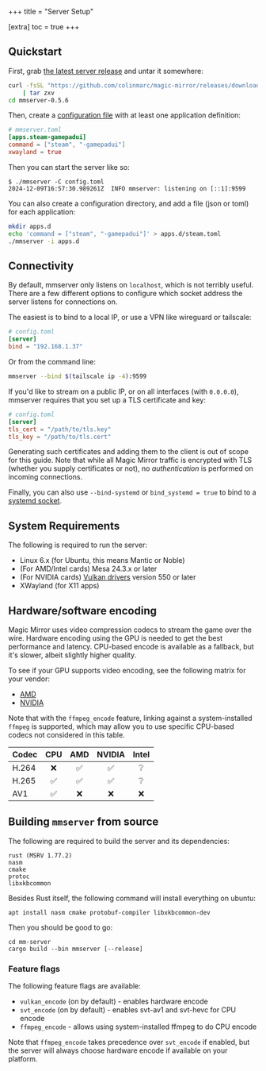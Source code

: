 +++
title = "Server Setup"

[extra]
toc = true
+++

## Quickstart

First, grab [the latest server release](https://github.com/colinmarc/magic-mirror/releases/tag/mmserver-v0.5.6) and untar it somewhere:

```sh
curl -fsSL "https://github.com/colinmarc/magic-mirror/releases/download/mmserver-v0.5.6/mmserver-v0.5.6-linux-amd64.tar.gz" \
    | tar zxv
cd mmserver-0.5.6
```

Then, create a [configuration file](@/reference/config.md) with at least one application definition:

```toml
# mmserver.toml
[apps.steam-gamepadui]
command = ["steam", "-gamepadui"]
xwayland = true
```

Then you can start the server like so:

```
$ ./mmserver -C config.toml
2024-12-09T16:57:30.989261Z  INFO mmserver: listening on [::1]:9599
```

You can also create a configuration directory, and add a file (json or toml) for each application:

```sh
mkdir apps.d
echo 'command = ["steam", "-gamepadui"]' > apps.d/steam.toml
./mmserver -i apps.d
```

## Connectivity

By default, mmserver only listens on `localhost`, which is not terribly
useful. There are a few different options to configure which socket address the
server listens for connections on.

The easiest is to bind to a local IP, or use a VPN like wireguard or tailscale:

```toml
# config.toml
[server]
bind = "192.168.1.37"
```

Or from the command line:

```sh
mmserver --bind $(tailscale ip -4):9599
```

If you'd like to stream on a public IP, or on all interfaces (with `0.0.0.0`),
mmserver requires that you set up a TLS certificate and key:

```toml
# config.toml
[server]
tls_cert = "/path/to/tls.key"
tls_key = "/path/to/tls.cert"
```

Generating such certificates and adding them to the client is out of scope for
this guide. Note that while all Magic Mirror traffic is encrypted with TLS
(whether you supply certificates or not), no _authentication_ is performed on
incoming connections.

Finally, you can also use `--bind-systemd` or `bind_systemd = true` to bind to a
[systemd socket](https://www.freedesktop.org/software/systemd/man/latest/systemd.socket.html).

## System Requirements

The following is required to run the server:

 - Linux 6.x (for Ubuntu, this means Mantic or Noble)
 - (For AMD/Intel cards) Mesa 24.3.x or later
 - (For NVIDIA cards) [Vulkan drivers](https://developer.nvidia.com/vulkan-driver) version 550 or later
 - XWayland (for X11 apps)

## Hardware/software encoding

Magic Mirror uses video compression codecs to stream the game over the wire.
Hardware encoding using the GPU is needed to get the best performance and latency.
CPU-based encode is available as a fallback, but it's slower, albeit slightly
higher quality.

To see if your GPU supports video encoding, see the following matrix for your vendor:
 - [AMD](https://en.wikipedia.org/wiki/Unified_Video_Decoder#Format_support)
 - [NVIDIA](https://developer.nvidia.com/video-encode-and-decode-gpu-support-matrix-new)

Note that with the `ffmpeg_encode` feature, linking against a system-installed `ffmpeg`
is supported, which may allow you to use specific CPU-based codecs not considered
in this table.

| Codec | CPU | AMD | NVIDIA | Intel |
| ----- | :-: | :-: | :----: | :---: |
| H.264 |  ❌ |  ✅ |   ✅   |   ❔  |
| H.265 |  ✅ |  ✅ |   ✅   |   ❔  |
|  AV1  |  ✅ |  ❌ |   ❌   |   ❌  |

## Building `mmserver` from source

The following are required to build the server and its dependencies:

```
rust (MSRV 1.77.2)
nasm
cmake
protoc
libxkbcommon
```

Besides Rust itself, the following command will install everything on ubuntu:

```
apt install nasm cmake protobuf-compiler libxkbcommon-dev
```

Then you should be good to go:

```
cd mm-server
cargo build --bin mmserver [--release]
```

### Feature flags

The following feature flags are available:

 - `vulkan_encode` (on by default) - enables hardware encode
 - `svt_encode` (on by default) - enables svt-av1 and svt-hevc for CPU encode
 - `ffmpeg_encode` - allows using system-installed ffmpeg to do CPU encode

Note that `ffmpeg_encode` takes precedence over `svt_encode` if enabled, but the server will always choose hardware encode if available on your platform.

